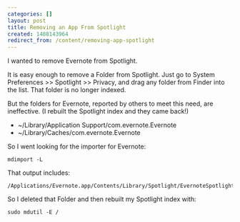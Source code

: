 ```yaml
---
categories: []
layout: post
title: Removing an App From Spotlight
created: 1488143964
redirect_from: /content/removing-app-spotlight
---
```

I wanted to remove Evernote from Spotlight.  

It is easy enough to remove a Folder from Spotlight.  Just go to System Preferences >> Spotlight >> Privacy, and drag any folder from Finder into the list.  That folder is no longer indexed.

But the folders for Evernote, reported by others to meet this need, are ineffective.  (I rebuilt the Spotlight index and they came back!)
* ~/Library/Application Support/com.evernote.Evernote
* ~/Library/Caches/com.evernote.Evernote

So I went looking for the importer for Evernote:

    mdimport -L

That output includes:

    /Applications/Evernote.app/Contents/Library/Spotlight/EvernoteSpotlightImporter.mdimporter

So I deleted that Folder and then rebuilt my Spotlight index with:

    sudo mdutil -E /
